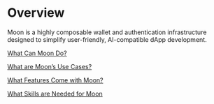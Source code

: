 # Overview

Moon is a highly composable wallet and authentication infrastructure designed to simplify user-friendly, AI-compatible dApp development.

[What Can Moon Do?](what-can-moon-do.md)

[What are Moon’s Use Cases?](../moon-sdk/Moon%20Documentation%2058cadf8d24b64b3c90fb5137d98fd9c2/Moon%20Overview%20d7cea3031453418b9610b3c21d3fcbe3/What%20are%20Moon%E2%80%99s%20Use%20Cases%2045f6bdf4020641e4a8df0c81e5fdc71b.md)

[What Features Come with Moon?](what-features-come-with-moon.md)

[What Skills are Needed for Moon](what-skills-are-needed-for-moon.md)
